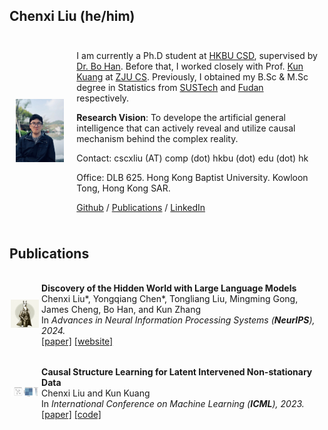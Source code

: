 ## Chenxi Liu (he/him)

<div style="display: flex; align-items: center;">
    <div style="flex: 1; padding: 10px;">
        <img src="assets/cx_photo.jpg" style="width: 150px; height: auto;">
    </div>
    <div style="flex: 5; padding: 10px;">
        <p>I am currently a Ph.D student at <a href="https://www.comp.hkbu.edu.hk">HKBU CSD</a>, supervised by <a href="https://bhanml.github.io/">Dr. Bo Han</a>. 
        Before that, I worked closely with Prof. <a href="https://kunkuang.github.io/">Kun Kuang</a> at <a href="http://www.cs.zju.edu.cn/">ZJU CS</a>.
        Previously, I obtained my B.Sc & M.Sc degree in Statistics from <a href="https://stat-ds.sustech.edu.cn/?lang=en-us">SUSTech</a> and <a href="https://math.fudan.edu.cn/mathen/main.htm">Fudan</a> respectively.</p>
        <p><b>Research Vision</b>: To develope the artificial general intelligence that can actively reveal and utilize causal mechanism behind the complex reality.</p>
        <p>Contact: cscxliu (AT) comp (dot) hkbu (dot) edu (dot) hk</p>
        <p>Office: DLB 625. Hong Kong Baptist University. Kowloon Tong, Hong Kong SAR. </p>
        <p><a href="https://github.com/chxliou">Github</a> / <a href="https://scholar.google.com/citations?user=cIGI2jAAAAAJ">Publications</a> / <a href="https://www.linkedin.com/in/chenxi-liu-b79170147/">LinkedIn</a></p>
    </div>
</div>

## Publications

<div style="display: flex; align-items: center;">
    <div style="flex: 1; padding: 2px;">
        <img src="assets/causalcoat.webp" style="width: 80px; height: auto;">
    </div>
    <div style="flex: 10; padding: 2px;">
        <p><b>Discovery of the Hidden World with Large Language Models</b> <br> 
        Chenxi Liu*, Yongqiang Chen*, Tongliang Liu, Mingming Gong, James Cheng, Bo Han, and Kun Zhang <br>
        In <i>Advances in Neural Information Processing Systems (<b>NeurIPS</b>), 2024.</i> <br>
        <a href="https://arxiv.org/abs/2402.03941">[paper]</a>  <a href="https://causalcoat.github.io/">[website]</a></p>
    </div>
</div>

<div style="display: flex; align-items: center;">
    <div style="flex: 1; padding: 2px;">
        <img src="assets/LIN_demo.gif" style="width: 80px; height: auto;">
    </div>
    <div style="flex: 10; padding: 2px;">
        <p><b>Causal Structure Learning for Latent Intervened Non-stationary Data</b> <br> 
        Chenxi Liu and Kun Kuang <br>
        In <i>International Conference on Machine Learning (<b>ICML</b>), 2023.</i> <br>
        <a href="https://proceedings.mlr.press/v202/liu23t">[paper]</a> <a href="https://github.com/chxliou/LIN2023">[code]</a></p>
    </div>
</div>

